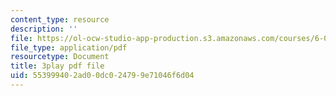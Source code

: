 ```yaml
---
content_type: resource
description: ''
file: https://ol-ocw-studio-app-production.s3.amazonaws.com/courses/6-002-circuits-and-electronics-spring-2007/553999402ad00dc024799e71046f6d04_WT-qzgaKeGI.pdf
file_type: application/pdf
resourcetype: Document
title: 3play pdf file
uid: 55399940-2ad0-0dc0-2479-9e71046f6d04
---
```


